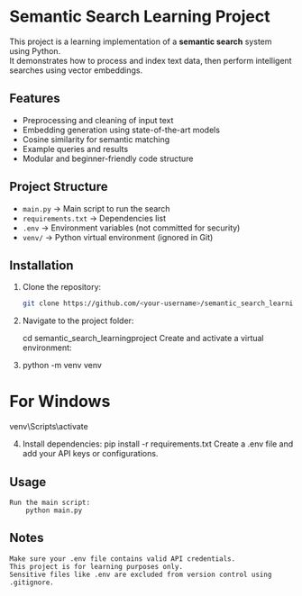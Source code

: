 # Semantic Search Learning Project

This project is a learning implementation of a **semantic search** system using Python.  
It demonstrates how to process and index text data, then perform intelligent searches using vector embeddings.

## Features
- Preprocessing and cleaning of input text
- Embedding generation using state-of-the-art models
- Cosine similarity for semantic matching
- Example queries and results
- Modular and beginner-friendly code structure

## Project Structure
- `main.py` → Main script to run the search
- `requirements.txt` → Dependencies list
- `.env` → Environment variables (not committed for security)
- `venv/` → Python virtual environment (ignored in Git)

## Installation

1. Clone the repository:
   ```bash
   git clone https://github.com/<your-username>/semantic_search_learningproject.git


2. Navigate to the project folder:

    cd semantic_search_learningproject
    Create and activate a virtual environment:


3. python -m venv venv

# For Windows
   venv\Scripts\activate

4. Install dependencies:
    pip install -r requirements.txt
    Create a .env file and add your API keys or configurations.



## Usage
    Run the main script:
        python main.py

## Notes
    Make sure your .env file contains valid API credentials.
    This project is for learning purposes only.
    Sensitive files like .env are excluded from version control using .gitignore.